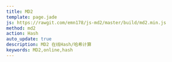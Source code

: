 ```yaml
---
title: MD2
template: page.jade
js: https://rawgit.com/emn178/js-md2/master/build/md2.min.js
method: md2
action: Hash
auto_update: true
description: MD2 在线Hash/哈希计算
keywords: MD2,online,hash
---
```

